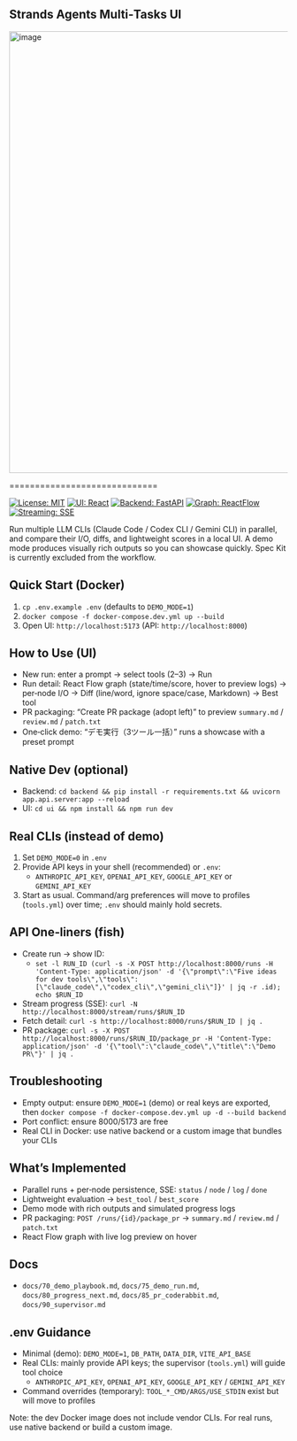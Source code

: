 ## Strands Agents Multi‑Tasks UI

<img width="1339" height="798" alt="image" src="https://github.com/user-attachments/assets/f823722a-258b-445b-85db-b558092da3b8" />


=============================

[![License: MIT](https://img.shields.io/badge/License-MIT-green.svg)](LICENSE)
[![UI: React](https://img.shields.io/badge/UI-React%2018-61DAFB.svg)](#)
[![Backend: FastAPI](https://img.shields.io/badge/Backend-FastAPI-009688.svg)](#)
[![Graph: ReactFlow](https://img.shields.io/badge/Graph-React%20Flow-ff0072.svg)](#)
[![Streaming: SSE](https://img.shields.io/badge/Streaming-SSE-orange.svg)](#)

Run multiple LLM CLIs (Claude Code / Codex CLI / Gemini CLI) in parallel, and compare their I/O, diffs, and lightweight scores in a local UI. A demo mode produces visually rich outputs so you can showcase quickly. Spec Kit is currently excluded from the workflow.

Quick Start (Docker)
--------------------
1) `cp .env.example .env` (defaults to `DEMO_MODE=1`)
2) `docker compose -f docker-compose.dev.yml up --build`
3) Open UI: `http://localhost:5173` (API: `http://localhost:8000`)

How to Use (UI)
---------------
- New run: enter a prompt → select tools (2–3) → Run
- Run detail: React Flow graph (state/time/score, hover to preview logs) → per‑node I/O → Diff (line/word, ignore space/case, Markdown) → Best tool
- PR packaging: “Create PR package (adopt left)” to preview `summary.md` / `review.md` / `patch.txt`
- One‑click demo: “デモ実行（3ツール一括）” runs a showcase with a preset prompt

Native Dev (optional)
---------------------
- Backend: `cd backend && pip install -r requirements.txt && uvicorn app.api.server:app --reload`
- UI: `cd ui && npm install && npm run dev`

Real CLIs (instead of demo)
---------------------------
1) Set `DEMO_MODE=0` in `.env`
2) Provide API keys in your shell (recommended) or `.env`:
   - `ANTHROPIC_API_KEY`, `OPENAI_API_KEY`, `GOOGLE_API_KEY` or `GEMINI_API_KEY`
3) Start as usual. Command/arg preferences will move to profiles (`tools.yml`) over time; `.env` should mainly hold secrets.

API One‑liners (fish)
---------------------
- Create run → show ID:
  - `set -l RUN_ID (curl -s -X POST http://localhost:8000/runs -H 'Content-Type: application/json' -d '{\"prompt\":\"Five ideas for dev tools\",\"tools\":[\"claude_code\",\"codex_cli\",\"gemini_cli\"]}' | jq -r .id); echo $RUN_ID`
- Stream progress (SSE): `curl -N http://localhost:8000/stream/runs/$RUN_ID`
- Fetch detail: `curl -s http://localhost:8000/runs/$RUN_ID | jq .`
- PR package: `curl -s -X POST http://localhost:8000/runs/$RUN_ID/package_pr -H 'Content-Type: application/json' -d '{\"tool\":\"claude_code\",\"title\":\"Demo PR\"}' | jq .`

Troubleshooting
---------------
- Empty output: ensure `DEMO_MODE=1` (demo) or real keys are exported, then `docker compose -f docker-compose.dev.yml up -d --build backend`
- Port conflict: ensure 8000/5173 are free
- Real CLI in Docker: use native backend or a custom image that bundles your CLIs

What’s Implemented
------------------
- Parallel runs + per‑node persistence, SSE: `status` / `node` / `log` / `done`
- Lightweight evaluation → `best_tool` / `best_score`
- Demo mode with rich outputs and simulated progress logs
- PR packaging: `POST /runs/{id}/package_pr` → `summary.md` / `review.md` / `patch.txt`
- React Flow graph with live log preview on hover

Docs
----
- `docs/70_demo_playbook.md`, `docs/75_demo_run.md`, `docs/80_progress_next.md`, `docs/85_pr_coderabbit.md`, `docs/90_supervisor.md`

.env Guidance
-------------
- Minimal (demo): `DEMO_MODE=1`, `DB_PATH`, `DATA_DIR`, `VITE_API_BASE`
- Real CLIs: mainly provide API keys; the supervisor (`tools.yml`) will guide tool choice
  - `ANTHROPIC_API_KEY`, `OPENAI_API_KEY`, `GOOGLE_API_KEY` / `GEMINI_API_KEY`
- Command overrides (temporary): `TOOL_*_CMD/ARGS/USE_STDIN` exist but will move to profiles

Note: the dev Docker image does not include vendor CLIs. For real runs, use native backend or build a custom image.
